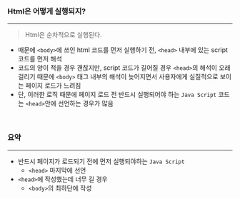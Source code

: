 ### Html은 어떻게 실행되지?
---
> Html은 순차적으로 실행된다.

- 때문에 `<body>`에 쓰인 html 코드를 먼저 실행하기 전, `<head>` 내부에 있는 script 코드를 먼저 해석
- 코드의 양이 적을 경우 괜찮지만, script 코드가 길어질 경우 `<head>`의 해석이 오래걸리기 때문에 `<body>` 태그 내부의 해석이 늦어지면서 사용자에게 실질적으로 보이는 페이지 로드가 느려짐
- 단, 이러한 로직 때문에 페이지 로드 전 반드시 실행되어야 하는 `Java Script` 코드는 `<head>`안에 선언하는 경우가 많음

<br>

### 요약
----
- 반드시 페이지가 로드되기 전에 먼저 실행되야하는 `Java Script`
	- `<head>` 마지막에 선언
- `<head>`에 작성했는데 너무 길 경우
	- `<body>`의 최하단에 작성
